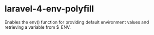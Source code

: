 # laravel-4-env-polyfill
Enables the env() function for providing default environment values and retrieving a variable from $_ENV.
